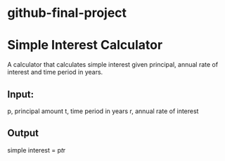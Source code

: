 # github-final-project

# Simple Interest Calculator

A calculator that calculates simple interest given principal, annual rate of interest and time period in years.

## Input:
   p, principal amount
   t, time period in years
   r, annual rate of interest

## Output
   simple interest = p*t*r
